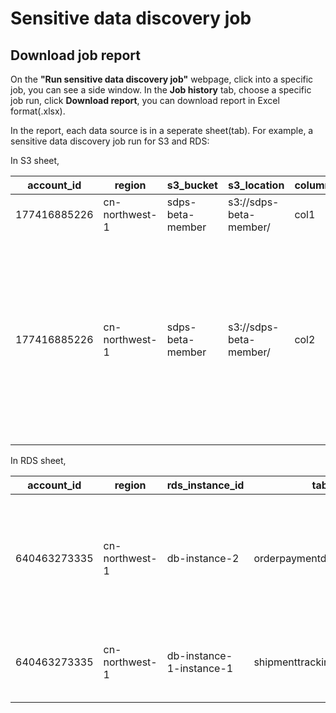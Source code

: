 # Sensitive data discovery job

## Download job report
On the **"Run sensitive data discovery job"** webpage, click into a specific job, you can see a side window.  In the **Job history** tab, choose a specific job run, click **Download report**, you can download report in Excel format(.xlsx). 

In the report, each data source is in a seperate sheet(tab). For example, a sensitive data discovery job run for S3 and RDS:

In S3 sheet,

| account_id | region | s3_bucket | s3_location | column_name | identifiers | sample_data |
| --- | --- | --- | --- | --- | --- | --- |
| 177416885226 | cn-northwest-1 | sdps-beta-member | s3://sdps-beta-member/ | col1 | [{identifier=CHINESE-NAME, score=0.6680557137733704}] | [cn_****, 魏**, 梁*, , , , 尹**, 汉*, , 鲁**] |
| 177416885226 | cn-northwest-1 | sdps-beta-member | s3://sdps-beta-member/ | col2 | [{identifier=ADDRESS, score=0.6929563446207209}] | [cn_*******, , 海南省省直辖县***************, 湖北省武汉市************, , 贵州省六盘***********, 湖北省随州市************, 上海市市辖区嘉***************, 山西省忻州**********, 贵州省铜仁市***********] |

In RDS sheet,

| account_id | region | rds_instance_id | table_name | column_name | identifiers | sample_data |
| --- | --- | --- | --- | --- | --- | --- |
| 640463273335 | cn-northwest-1 | db-instance-2 | orderpaymentdb_orderpaymenttable | cn_bank_card | [{identifier=BANK-CARD-NUMBER, score=0.5269872423945045}] | [62426***********, 62061***********, 627582************, 625612***********, 624299************, 3462*********, 627119************, 426927***********, 620930************, 62385***********] |
| 640463273335 | cn-northwest-1 | db-instance-1-instance-1 | shipmenttrackingdb_shipmenttable | cn_car_license | [{identifier=ADDRESS, score=0.10789832248611221}, {identifier=NUMBER-PLATE, score=1.0}] | [津JE****, 琼WM****, 豫RU****, 藏GK****, 黑YR****, 沪VK****, 京R7****, 晋D3****, 苏T *****, 渝C1****] |